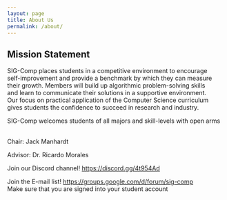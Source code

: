```yaml
---
layout: page
title: About Us
permalink: /about/
---
```


Mission Statement
-----------------

SIG-Comp places students in a competitive environment to encourage<br>
self-improvement and provide a benchmark by which they can measure<br>
their growth. Members will build up algorithmic problem-solving skills<br>
and learn to communicate their solutions in a supportive environment.<br>
Our focus on practical application of the Computer Science curriculum<br>
gives students the confidence to succeed in research and industry.<br>

SIG-Comp welcomes students of all majors and skill-levels with open arms
<br><br>

Chair: Jack Manhardt

Advisor: Dr. Ricardo Morales

Join our Discord channel! <https://discord.gg/4t954Ad>

Join the E-mail list! <https://groups.google.com/d/forum/sig-comp><br/>
Make sure that you are signed into your student account